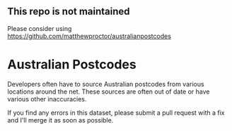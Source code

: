 ## This repo is not maintained

Please consider using https://github.com/matthewproctor/australianpostcodes

Australian Postcodes
====================

Developers often have to source Australian postcodes from various locations 
around the net.
These sources are often out of date or have various other inaccuracies.

If you find any errors in this dataset, please submit a pull request with a fix
and I'll merge it as soon as possible.
